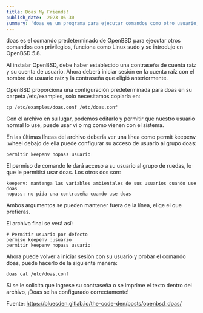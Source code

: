 ```yaml
---
title: Doas My Friends! 
publish_date:  2023-06-30
summary: 'doas es un programa para ejecutar comandos como otro usuario, generalmente como root.doas fue desarrollado por Ted Unangst para OpenBSD como un reemplazo de sudo más simple y seguro.'
---
```


doas es el comando predeterminado de OpenBSD para ejecutar otros comandos con privilegios, funciona como Linux sudo y se introdujo en OpenBSD 5.8.

Al instalar OpenBSD, debe haber establecido una contraseña de cuenta raíz y su cuenta de usuario. Ahora deberá iniciar sesión en la cuenta raíz con el nombre de usuario raíz y la contraseña que eligió anteriormente.

OpenBSD proporciona una configuración predeterminada para doas en su carpeta /etc/examples, solo necesitamos copiarla en:

```
cp /etc/examples/doas.conf /etc/doas.conf
```

Con el archivo en su lugar, podemos editarlo y permitir que nuestro usuario normal lo use, puede usar vi o mg como vienen con el sistema.

En las últimas líneas del archivo debería ver una línea como permit keepenv :wheel debajo de ella puede configurar su acceso de usuario al grupo doas:

```
permitir keepenv nopass usuario
```

El permiso de comando le dará acceso a su usuario al grupo de ruedas, lo que le permitirá usar doas. Los otros dos son:

    keepenv: mantenga las variables ambientales de sus usuarios cuando use doas
    nopass: no pida una contraseña cuando use doas

Ambos argumentos se pueden mantener fuera de la línea, elige el que prefieras.

El archivo final se verá así:

```
# Permitir usuario por defecto
permiso keepenv :usuario
permitir keepenv nopass usuario
```

Ahora puede volver a iniciar sesión con su usuario y probar el comando doas, puede hacerlo de la siguiente manera:

```
doas cat /etc/doas.conf
```

Si se le solicita que ingrese su contraseña o se imprime el texto dentro del archivo, ¡Doas se ha configurado correctamente!

Fuente: https://bluesden.gitlab.io/the-code-den/posts/openbsd_doas/
